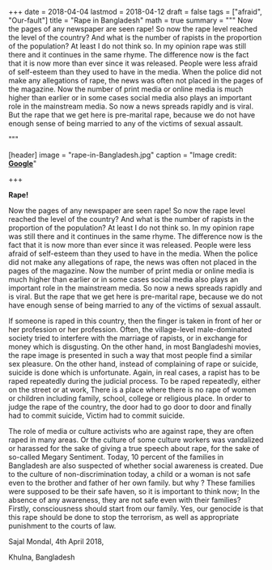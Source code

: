 +++
date = 2018-04-04
lastmod = 2018-04-12
draft = false
tags = ["afraid", "Our-fault"]
title = "Rape in Bangladesh"
math = true
summary = """
Now the pages of any newspaper are seen rape! So now the rape level reached the level of the country? And what is the number of rapists in the proportion of the population? At least I do not think so. In my opinion rape was still there and it continues in the same rhyme. The difference now is the fact that it is now more than ever since it was released. People were less afraid of self-esteem than they used to have in the media. When the police did not make any allegations of rape, the news was often not placed in the pages of the magazine. Now the number of print media or online media is much higher than earlier or in some cases social media also plays an important role in the mainstream media. So now a news spreads rapidly and is viral. But the rape that we get here is pre-marital rape, because we do not have enough sense of being married to any of the victims of sexual assault.
 
"""

[header]
image = "rape-in-Bangladesh.jpg"
caption = "Image credit: [**Google**](https://google.com/)"

+++


**Rape!**

Now the pages of any newspaper are seen rape! So now the rape level reached the level of the country? And what is the number of rapists in the proportion of the population? At least I do not think so. In my opinion rape was still there and it continues in the same rhyme. The difference now is the fact that it is now more than ever since it was released. People were less afraid of self-esteem than they used to have in the media. When the police did not make any allegations of rape, the news was often not placed in the pages of the magazine. Now the number of print media or online media is much higher than earlier or in some cases social media also plays an important role in the mainstream media. So now a news spreads rapidly and is viral. But the rape that we get here is pre-marital rape, because we do not have enough sense of being married to any of the victims of sexual assault.

If someone is raped in this country, then the finger is taken in front of her or her profession or her profession. Often, the village-level male-dominated society tried to interfere with the marriage of rapists, or in exchange for money which is disgusting. On the other hand, in most Bangladeshi movies, the rape image is presented in such a way that most people find a similar sex pleasure. On the other hand, instead of complaining of rape or suicide, suicide is done which is unfortunate. Again, in real cases, a rapist has to be raped repeatedly during the judicial process. To be raped repeatedly, either on the street or at work, There is a place where there is no rape of women or children including family, school, college or religious place. In order to judge the rape of the country, the door had to go door to door and finally had to commit suicide, Victim had to commit suicide.

The role of media or culture activists who are against rape, they are often raped in many areas. Or the culture of some culture workers was vandalized or harassed for the sake of giving a true speech about rape, for the sake of so-called Megary Sentiment. Today, 10 percent of the families in Bangladesh are also suspected of whether social awareness is created. Due to the culture of non-discrimination today, a child or a woman is not safe even to the brother and father of her own family. but why ? These families were supposed to be their safe haven, so it is important to think now; In the absence of any awareness, they are not safe even with their families? Firstly, consciousness should start from our family. Yes, our genocide is that this rape should be done to stop the terrorism, as well as appropriate punishment to the courts of law.

Sajal Mondal, 4th April 2018,

Khulna, Bangladesh
